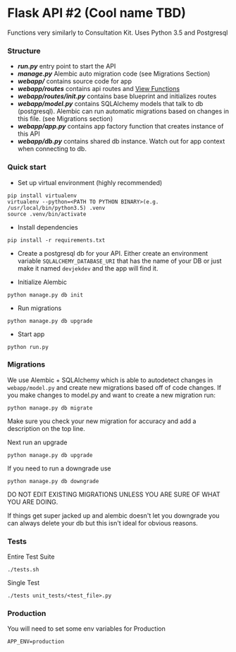 # Flask API #2 (Cool name TBD)

Functions very similarly to Consultation Kit. Uses Python 3.5 and Postgresql

### Structure

- ***run.py*** entry point to start the API
- ***manage.py*** Alembic auto migration code (see Migrations Section)
- ***webapp/*** contains source code for app
- ***webapp/routes*** contains api routes and [View Functions](http://flask.pocoo.org/docs/0.12/blueprints/)
- ***webapp/routes/__init__.py*** contains base blueprint and initializes routes
- ***webapp/model.py*** contains SQLAlchemy models that talk to db (postgresql). Alembic can run automatic migrations based on changes in this file. (see Migrations section)
- ***webapp/app.py*** contains app factory function that creates instance of this API
- ***webapp/db.py*** contains shared db instance. Watch out for app context when connecting to db.

### Quick start

- Set up virtual environment (highly recommended)

```
pip install virtualenv
virtualenv --python=<PATH TO PYTHON BINARY>(e.g. /usr/local/bin/python3.5) .venv
source .venv/bin/activate
```

- Install dependencies

```
pip install -r requirements.txt
```

- Create a postgresql db for your API. Either create an environment variable `SQLALCHEMY_DATABASE_URI` that has the name of your DB or just make it named `devjekdev` and the app will find it.

- Initialize Alembic

```
python manage.py db init
```

- Run migrations

```
python manage.py db upgrade
```

- Start app
```
python run.py
```

### Migrations

We use Alembic + SQLAlchemy which is able to autodetect changes in `webapp/model.py` and create new migrations based off of code changes. If you make changes to model.py and want to create a new migration run:

```
python manage.py db migrate
```

Make sure you check your new migration for accuracy and add a description on the top line.

Next run an upgrade

```
python manage.py db upgrade
```

If you need to run a downgrade use

```
python manage.py db downgrade
```

DO NOT EDIT EXISTING MIGRATIONS UNLESS YOU ARE SURE OF WHAT YOU ARE DOING.

If things get super jacked up and alembic doesn't let you downgrade you can always delete your db but this isn't ideal for obvious reasons.

### Tests

Entire Test Suite
```
./tests.sh
```

Single Test
```
./tests unit_tests/<test_file>.py
```

### Production

You will need to set some env variables for Production

```
APP_ENV=production
```
